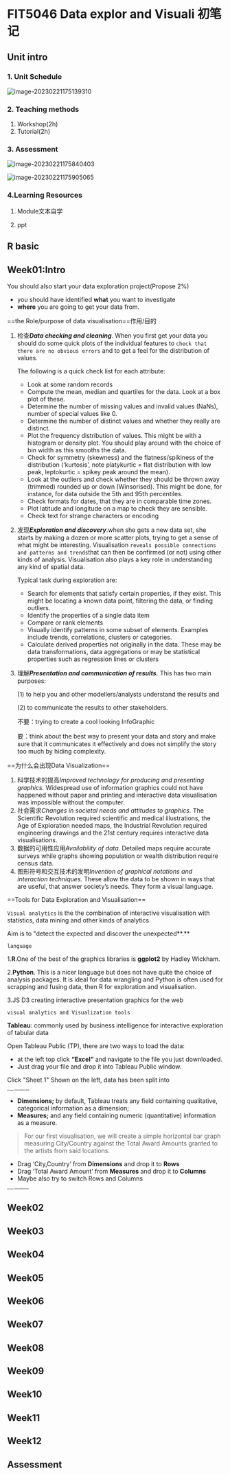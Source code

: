 # FIT5046 Data explor and Visuali 初笔记

## Unit intro

### 1. Unit Schedule

![image-20230221175139310](FIT5147初笔记.assets/image-20230221175139310.png)





### 2. Teaching methods

1. Workshop(2h) 
2. Tutorial(2h)





### 3. Assessment 

![image-20230221175840403](FIT5147初笔记.assets/image-20230221175840403.png)

![image-20230221175905065](FIT5147初笔记.assets/image-20230221175905065.png)





### 4.Learning Resources

1. Module文本自学

2. ppt



## R basic











## Week01:Intro

You should also start your data exploration project(Propose 2%)

- you should have identified **what** you want to investigate 
- **where** you are going to get your data from.



==the Role/purpose of data visualisation==作用/目的

1. 检查***Data checking and cleaning***. When you first get your data you should do some quick plots of the individual features to `check that there are no obvious errors` and to get a feel for the distribution of values.

   The following is a quick check list for each attribute:

   - Look at some random records
   - Compute the mean, median and quartiles for the data. Look at a box plot of these.
   - Determine the number of missing values and invalid values (NaNs), number of special values like 0.
   - Determine the number of distinct values and whether they really are distinct.
   - Plot the frequency distribution of values. This might be with a histogram or density plot. You should play around with the choice of bin width as this smooths the data.
   - Check for symmetry (skewness) and the flatness/spikiness of the distribution (‘kurtosis’, note platykurtic = flat distribution with low peak, leptokurtic = spikey peak around the mean).
   - Look at the outliers and check whether they should be thrown away (trimmed) rounded up or down (Winsorised). This might be done, for instance, for data outside the 5th and 95th percentiles.
   - Check formats for dates, that they are in comparable time zones.
   - Plot latitude and longitude on a map to check they are sensible.
   - Check text for strange characters or encoding

2. 发现***Exploration and discovery***.when she gets a new data set, she starts by making a dozen or more scatter plots, trying to get a sense of what might be interesting. Visualisation `reveals possible connections and patterns and trends`that can then be confirmed (or not) using other kinds of analysis. Visualisation also plays a key role in understanding any kind of spatial data.

   Typical task during exploration are:

   - Search for elements that satisfy certain properties, if they exist. This might be locating a known data point, filtering the data, or finding outliers.
   - Identify the properties of a single data item
   - Compare or rank elements
   - Visually identify patterns in some subset of elements. Examples include trends, correlations, clusters or categories.
   - Calculate derived properties not originally in the data. These may be data transformations, data aggregations or may be statistical properties such as regression lines or clusters

3. 理解***Presentation and communication of results.*** This has two main purposes:

   (1) to help you and other modellers/analysts understand the results and 

   (2) to communicate the results to other stakeholders.

   不要：trying to create a cool looking InfoGraphic

   要：think about the best way to present your data and story and make sure that it communicates it effectively and does not simplify the story too much by hiding complexity.





==为什么会出现Data Visualization==

1. 科学技术的提高*Improved technology for producing and presenting graphics.* Widespread use of information graphics could not have happened without paper and printing and interactive data visualisation was impossible without the computer.
2. 社会需求*Changes in societal needs and attitudes to graphics.* The Scientific Revolution required scientific and medical illustrations, the Age of Exploration needed maps, the Industrial Revolution required engineering drawings and the 21st century requires interactive data visualisations.
3. 数据的可用性应用*Availability of data.* Detailed maps require accurate surveys while graphs showing population or wealth distribution require census data.
4. 图形符号和交互技术的发明*Invention of graphical notations and interaction techniques.* These allow the data to be shown in ways that are useful, that answer society’s needs. They form a visual language.





==Tools for Data Exploration and Visualisation==

`Visual analytics` is the  the combination of interactive visualisation with statistics, data mining and other kinds of analytics.

Aim is to "detect the expected and discover the unexpected**.**



`language`

1.**R**.One of the best of the graphics libraries is **ggplot2** by Hadley Wickham.

2.**Python**. This is a nicer language but does not have quite the choice of analysis packages. It is ideal for data wrangling and Python is often used for scrapping and fusing data, then R for exploration and visualisation.

3.JS D3 creating interactive presentation graphics for the web



`visual analytics and Visualization tools`

**Tableau**:  commonly used by business intelligence for interactive exploration of tabular data

Open Tableau Public (TP), there are two ways to load the data:

- at the left top click **“Excel”** and navigate to the file you just downloaded.
- Just drag your file and drop it into Tableau Public window.

Click "Sheet 1" Shown on the left, data has been split into

<img src="FIT5147初笔记.assets/image-20230228162523818.png" alt="image-20230228162523818" style="zoom:25%;" />

- **Dimensions;** by default, Tableau treats any field containing qualitative, categorical information as a dimension;
- **Measures;** and any field containing numeric (quantitative) information as a measure.

> For our first visualisation, we will create a simple horizontal bar graph measuring City/Country against the Total Award Amounts granted to the artists from said locations.

- Drag ‘City,Country’ from **Dimensions** and drop it to **Rows**
- Drag ‘Total Award Amount’ from **Measures** and drop it to **Columns**
- Maybe also try to switch Rows and Columns

<img src="FIT5147初笔记.assets/image-20230228162914614.png" alt="image-20230228162914614" style="zoom:25%;" />





## Week02



## Week03







## Week04









## Week05







## Week06









## Week07









## Week08











## Week09







## Week10









## Week11









## Week12







## Assessment









